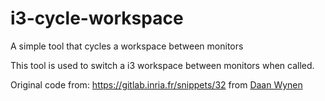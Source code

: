 # i3-cycle-workspace
A simple tool that cycles a workspace between monitors

This tool is used to switch a i3 workspace between monitors when called.

Original code from: https://gitlab.inria.fr/snippets/32 from [Daan Wynen](https://gitlab.inria.fr/dwynen)

